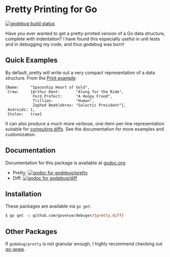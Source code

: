 Pretty Printing for Go
======================

[![godebug build status][ciimg]][ci]

Have you ever wanted to get a pretty-printed version of a Go data structure,
complete with indentation?  I have found this especially useful in unit tests
and in debugging my code, and thus godebug was born!

[ciimg]: https://travis-ci.org/kylelemons/godebug.svg?branch=master
[ci]:    https://travis-ci.org/kylelemons/godebug

Quick Examples
--------------

By default, pretty will write out a very compact representation of a data structure.
From the [Print example][printex]:

```
{Name:     "Spaceship Heart of Gold",
 Crew:     {Arthur Dent:       "Along for the Ride",
            Ford Prefect:      "A Hoopy Frood",
            Trillian:          "Human",
            Zaphod Beeblebrox: "Galactic President"},
 Androids: 1,
 Stolen:   true}
```

It can also produce a much more verbose, one-item-per-line representation suitable for
[computing diffs][diffex].  See the documentation for more examples and customization.

[printex]: https://godoc.org/github.com/govenue/debuger/pretty#example-Print
[diffex]:  https://godoc.org/github.com/govenue/debuger/pretty#example-Compare

Documentation
-------------

Documentation for this package is available at [godoc.org][doc]:

 * Pretty: [![godoc for godebug/pretty][prettyimg]][prettydoc]
 * Diff:   [![godoc for godebug/diff][diffimg]][diffdoc]

[doc]:       https://godoc.org/
[prettyimg]: https://godoc.org/github.com/govenue/debuger/pretty?status.png
[prettydoc]: https://godoc.org/github.com/govenue/debuger/pretty
[diffimg]:   https://godoc.org/github.com/govenue/debuger/diff?status.png
[diffdoc]:   https://godoc.org/github.com/govenue/debuger/diff

Installation
------------

These packages are available via `go get`:

```bash
$ go get -u github.com/govenue/debuger/{pretty,diff}
```

Other Packages
--------------

If `godebug/pretty` is not granular enough, I highly recommend
checking out [go-spew][spew].

[spew]: http://godoc.org/github.com/davecgh/go-spew/spew
